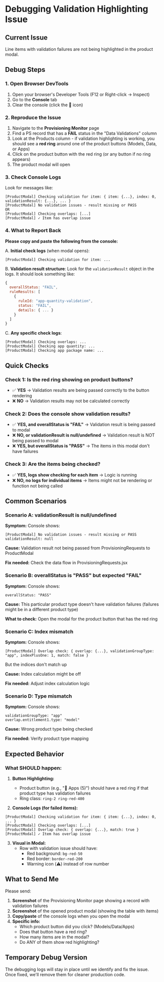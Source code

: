 # Debugging Validation Highlighting Issue

## Current Issue
Line items with validation failures are not being highlighted in the product modal.

## Debug Steps

### 1. Open Browser DevTools
1. Open your browser's Developer Tools (F12 or Right-click → Inspect)
2. Go to the **Console** tab
3. Clear the console (click the 🚫 icon)

### 2. Reproduce the Issue
1. Navigate to the **Provisioning Monitor** page
2. Find a PS record that has a **FAIL** status in the "Data Validations" column
3. Look at the Products column - if validation highlighting is working, you should see a **red ring** around one of the product buttons (Models, Data, or Apps)
4. Click on the product button with the red ring (or any button if no ring appears)
5. The product modal will open

### 3. Check Console Logs
Look for messages like:
```
[ProductModal] Checking validation for item: { item: {...}, index: 0, validationResult: {...}, ... }
[ProductModal] No validation issues - result missing or PASS
OR
[ProductModal] Checking overlaps: [...]
[ProductModal] ✓ Item has overlap issue
```

### 4. What to Report Back

**Please copy and paste the following from the console:**

A. **Initial check logs** (when modal opens):
```
[ProductModal] Checking validation for item: ...
```

B. **Validation result structure**:
Look for the `validationResult` object in the logs. It should look something like:
```javascript
{
  overallStatus: "FAIL",
  ruleResults: [
    {
      ruleId: "app-quantity-validation",
      status: "FAIL",
      details: { ... }
    }
  ]
}
```

C. **Any specific check logs**:
```
[ProductModal] Checking overlaps: ...
[ProductModal] Checking app quantity: ...
[ProductModal] Checking app package name: ...
```

## Quick Checks

### Check 1: Is the red ring showing on product buttons?
- ✅ **YES** → Validation results are being passed correctly to the button rendering
- ❌ **NO** → Validation results may not be calculated correctly

### Check 2: Does the console show validation results?
- ✅ **YES, and overallStatus is "FAIL"** → Validation result is being passed to modal
- ❌ **NO, or validationResult is null/undefined** → Validation result is NOT being passed to modal
- ❌ **YES, but overallStatus is "PASS"** → The items in this modal don't have failures

### Check 3: Are the items being checked?
- ✅ **YES, logs show checking for each item** → Logic is running
- ❌ **NO, no logs for individual items** → Items might not be rendering or function not being called

## Common Scenarios

### Scenario A: validationResult is null/undefined
**Symptom:** Console shows:
```
[ProductModal] No validation issues - result missing or PASS
validationResult: null
```

**Cause:** Validation result not being passed from ProvisioningRequests to ProductModal

**Fix needed:** Check the data flow in ProvisioningRequests.jsx

### Scenario B: overallStatus is "PASS" but expected "FAIL"
**Symptom:** Console shows:
```
overallStatus: "PASS"
```

**Cause:** This particular product type doesn't have validation failures (failures might be in a different product type)

**What to check:** Open the modal for the product button that has the red ring

### Scenario C: Index mismatch
**Symptom:** Console shows:
```
[ProductModal] Overlap check: { overlap: {...}, validationGroupType: "app", indexPlusOne: 1, match: false }
```
But the indices don't match up

**Cause:** Index calculation might be off

**Fix needed:** Adjust index calculation logic

### Scenario D: Type mismatch
**Symptom:** Console shows:
```
validationGroupType: "app"
overlap.entitlement1.type: "model"
```

**Cause:** Wrong product type being checked

**Fix needed:** Verify product type mapping

## Expected Behavior

### What SHOULD happen:

1. **Button Highlighting:**
   - Product button (e.g., "📱 Apps (5)") should have a red ring if that product type has validation failures
   - Ring class: `ring-2 ring-red-400`

2. **Console Logs (for failed items):**
```
[ProductModal] Checking validation for item: { item: {...}, index: 0, ... }
[ProductModal] Checking overlaps: [...]
[ProductModal] Overlap check: { overlap: {...}, match: true }
[ProductModal] ✓ Item has overlap issue
```

3. **Visual in Modal:**
   - Row with validation issue should have:
     - Red background: `bg-red-50`
     - Red border: `border-red-200`
     - Warning icon (⚠️) instead of row number

## What to Send Me

Please send:
1. **Screenshot** of the Provisioning Monitor page showing a record with validation failures
2. **Screenshot** of the opened product modal (showing the table with items)
3. **Copy/paste** of the console logs when you open the modal
4. **Specific info:**
   - Which product button did you click? (Models/Data/Apps)
   - Does that button have a red ring?
   - How many items are in the modal?
   - Do ANY of them show red highlighting?

## Temporary Debug Version
The debugging logs will stay in place until we identify and fix the issue. Once fixed, we'll remove them for cleaner production code.


